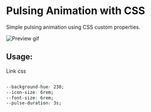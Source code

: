 # Pulsing Animation with CSS

Simple pulsing animation using CSS custom properties.

![Preview gif]()

## Usage:

Link css

```html

```

```css
--background-hue: 230;
--icon-size: 6rem;
--font-size: 6rem;
--pulse-duration: 3s;
```
